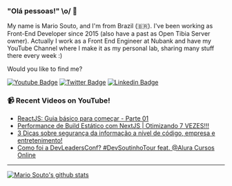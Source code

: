 ### "Olá pessoas!" \o/ 👋

My name is Mario Souto, and I'm from Brazil (🇧🇷). I've been working as Front-End Developer since 2015 (also have a past as Open Tibia Server owner). Actually I work as a Front End Engineer at Nubank and have my YouTube Channel where I make it as my personal lab, sharing many stuff there every week :)

Would you like to find me?

[![Youtube Badge](https://img.shields.io/badge/-Youtube-FF0000?style=flat-square&labelColor=FF0000&logo=youtube&logoColor=white&link=https://youtube.com/c/DevSoutinho)](https://youtube.com/c/DevSoutinho)
[![Twitter Badge](https://img.shields.io/badge/-Twitter-1ca0f1?style=flat-square&labelColor=1ca0f1&logo=twitter&logoColor=white&link=https://twitter.com/omariosouto)](https://twitter.com/omariosouto)
[![Linkedin Badge](https://img.shields.io/badge/-LinkedIn-blue?style=flat-square&logo=Linkedin&logoColor=white&link=https://www.linkedin.com/in/omariosouto)](https://www.linkedin.com/in/omariosouto)

### 📹 Recent Videos on YouTube!

<!-- YOUTUBE:START -->
- [ReactJS: Guia básico para começar - Parte 01](https://www.youtube.com/watch?v=o5LJyOUUqpk)
- [Performance de Build Estático com NextJS | Otimizando 7 VEZES!!!](https://www.youtube.com/watch?v=PZpVxXdMqzw)
- [3 Dicas sobre segurança da informação a nível de código, empresa e entretenimento!](https://www.youtube.com/watch?v=FEEqSQ3-C6M)
- [Como foi a DevLeadersConf? #DevSoutinhoTour feat. @Alura Cursos Online](https://www.youtube.com/watch?v=CNwypLx2B1E)
<!-- YOUTUBE:END -->

____


[![Mario Souto's github stats](https://github-readme-stats.vercel.app/api?username=omariosouto&theme=dark&show_icons=true&count_private=true)](https://github.com/omariosouto)
